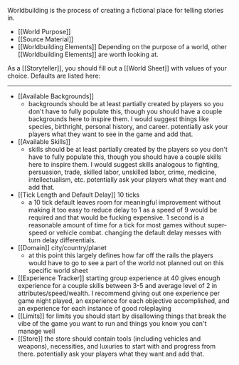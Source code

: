 Worldbuilding is the process of creating a fictional place for telling stories in.

- [[World Purpose]]
- [[Source Material]]
- [[Worldbuilding Elements]]
Depending on the purpose of a world, other [[Worldbuilding Elements]] are worth looking at.

As a [[Storyteller]], you should fill out a [[World Sheet]] with values of your choice. Defaults are listed here:

---

- [[Available Backgrounds]]
	- backgrounds should be at least partially created by players so you don't have to fully populate this, though you should have a couple backgrounds here to inspire them. I would suggest things like species, birthright, personal history, and career. potentially ask your players what they want to see in the game and add that.
- [[Available Skills]]
	- skills should be at least partially created by the players so you don't have to fully populate this, though you should have a couple skills here to inspire them. I would suggest skills analogous to fighting, persuasion, trade, skilled labor, unskilled labor, crime, medicine, intellectualism, etc. potentially ask your players what they want and add that.
- [[Tick Length and Default Delay]] 10 ticks
	- a 10 tick default leaves room for meaningful improvement without making it too easy to reduce delay to 1 as a speed of 9 would be required and that would be fucking expensive. 1 second is a reasonable amount of time for a tick for most games without super-speed or vehicle combat. changing the default delay messes with turn delay differentials.
- [[Domain]] city/country/planet
	- at this point this largely defines how far off the rails the players would have to go to see a part of the world not planned out on this specific world sheet
- [[Experience Tracker]] starting group experience at 40 gives enough experience for a couple skills between 3-5 and average level of 2 in attributes/speed/wealth. I recommend giving out one experience per game night played, an experience for each objective accomplished, and an experience for each instance of good roleplaying
- [[Limits]] for limits you should start by disallowing things that break the vibe of the game you want to run and things you know you can't manage well
- [[Store]] the store should contain tools (including vehicles and weapons), necessities, and luxuries to start with and progress from there. potentially ask your players what they want and add that.